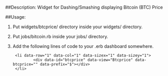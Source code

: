 ##Description:
Widget for Dashing/Smashing displaying Bitcoin (BTC) Price

##Usage:
1. Put widgets/btcprice/ directory inside your widgets/ directory.
2. Put jobs/bitcoin.rb inside your jobs/ directory.
3. Add the following lines of code to your .erb dashboard somewhere.

		<li data-row="1" data-col="1" data-sizex="1" data-sizey="1">
				<div data-id="btcprice" data-view="Btcprice" data-btcprice="" data-prefix="$"></div>
		</li>
